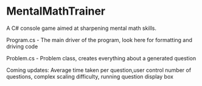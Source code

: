 # MentalMathTrainer
A C# console game aimed at sharpening mental math skills.

Program.cs - The main driver of the program, look here for formatting and driving code

Problem.cs - Problem class, creates everything about a generated question

Coming updates: Average time taken per question,user control number of questions, complex scaling difficulty, running question display box
